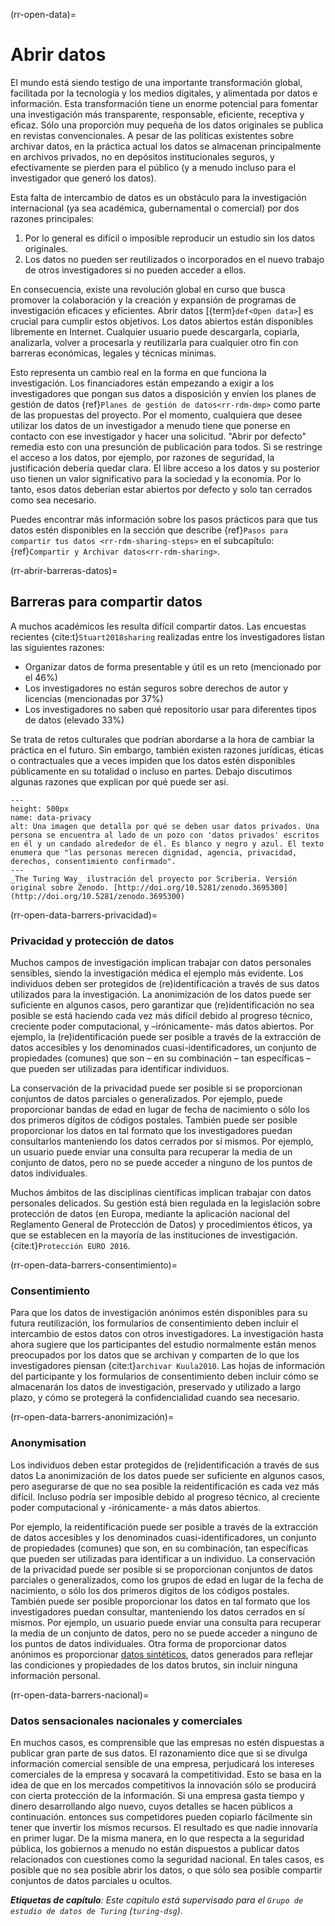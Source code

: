 (rr-open-data)=
# Abrir datos

El mundo está siendo testigo de una importante transformación global, facilitada por la tecnología y los medios digitales, y alimentada por datos e información. Esta transformación tiene un enorme potencial para fomentar una investigación más transparente, responsable, eficiente, receptiva y eficaz. Sólo una proporción muy pequeña de los datos originales se publica en revistas convencionales. A pesar de las políticas existentes sobre archivar datos, en la práctica actual los datos se almacenan principalmente en archivos privados, no en depósitos institucionales seguros, y efectivamente se pierden para el público (y a menudo incluso para el investigador que generó los datos).

Esta falta de intercambio de datos es un obstáculo para la investigación internacional (ya sea académica, gubernamental o comercial) por dos razones principales:

1. Por lo general es difícil o imposible reproducir un estudio sin los datos originales.
2. Los datos no pueden ser reutilizados o incorporados en el nuevo trabajo de otros investigadores si no pueden acceder a ellos.

En consecuencia, existe una revolución global en curso que busca promover la colaboración y la creación y expansión de programas de investigación eficaces y eficientes. Abrir datos [{term}`def<Open data>`] es crucial para cumplir estos objetivos. Los datos abiertos están disponibles libremente en Internet. Cualquier usuario puede descargarla, copiarla, analizarla, volver a procesarla y reutilizarla para cualquier otro fin con barreras económicas, legales y técnicas mínimas.

Esto representa un cambio real en la forma en que funciona la investigación. Los financiadores están empezando a exigir a los investigadores que pongan sus datos a disposición y envíen los planes de gestión de datos {ref}`Planes de gestión de datos<rr-rdm-dmp>` como parte de las propuestas del proyecto. Por el momento, cualquiera que desee utilizar los datos de un investigador a menudo tiene que ponerse en contacto con ese investigador y hacer una solicitud. "Abrir por defecto" remedia esto con una presunción de publicación para todos. Si se restringe el acceso a los datos, por ejemplo, por razones de seguridad, la justificación debería quedar clara. El libre acceso a los datos y su posterior uso tienen un valor significativo para la sociedad y la economía. Por lo tanto, esos datos deberían estar abiertos por defecto y solo tan cerrados como sea necesario.

Puedes encontrar más información sobre los pasos prácticos para que tus datos estén disponibles en la sección que describe {ref}`Pasos para compartir tus datos <rr-rdm-sharing-steps>` en el subcapítulo: {ref}`Compartir y Archivar datos<rr-rdm-sharing>`.

(rr-abrir-barreras-datos)=
## Barreras para compartir datos
A muchos académicos les resulta difícil compartir datos. Las encuestas recientes {cite:t}`Stuart2018sharing` realizadas entre los investigadores listan las siguientes razones:

- Organizar datos de forma presentable y útil es un reto (mencionado por el 46%)
- Los investigadores no están seguros sobre derechos de autor y licencias (mencionadas por 37%)
- Los investigadores no saben qué repositorio usar para diferentes tipos de datos (elevado 33%)

Se trata de retos culturales que podrían abordarse a la hora de cambiar la práctica en el futuro. Sin embargo, también existen razones jurídicas, éticas o contractuales que a veces impiden que los datos estén disponibles públicamente en su totalidad o incluso en partes. Debajo discutimos algunas razones que explican por qué puede ser así.

```{figure} ../../figures/data-privacy.jpg
---
height: 500px
name: data-privacy
alt: Una imagen que detalla por qué se deben usar datos privados. Una persona se encuentra al lado de un pozo con 'datos privados' escritos en él y un candado alrededor de él. Es blanco y negro y azul. El texto enumera que "las personas merecen dignidad, agencia, privacidad, derechos, consentimiento confirmado".
---
_The Turing Way_ ilustración del proyecto por Scriberia. Versión original sobre Zenodo. [http://doi.org/10.5281/zenodo.3695300](http://doi.org/10.5281/zenodo.3695300)
```

(rr-open-data-barrers-privacidad)=
### Privacidad y protección de datos

Muchos campos de investigación implican trabajar con datos personales sensibles, siendo la investigación médica el ejemplo más evidente. Los individuos deben ser protegidos de (re)identificación a través de sus datos utilizados para la investigación. La anonimización de los datos puede ser suficiente en algunos casos, pero garantizar que (re)identificación no sea posible se está haciendo cada vez más difícil debido al progreso técnico, creciente poder computacional, y –irónicamente- más datos abiertos. Por ejemplo, la (re)identificación puede ser posible a través de la extracción de datos accesibles y los denominados cuasi-identificadores, un conjunto de propiedades (comunes) que son – en su combinación – tan específicas – que pueden ser utilizadas para identificar individuos.

La conservación de la privacidad puede ser posible si se proporcionan conjuntos de datos parciales o generalizados. Por ejemplo, puede proporcionar bandas de edad en lugar de fecha de nacimiento o sólo los dos primeros dígitos de códigos postales. También puede ser posible proporcionar los datos en tal formato que los investigadores puedan consultarlos manteniendo los datos cerrados por sí mismos. Por ejemplo, un usuario puede enviar una consulta para recuperar la media de un conjunto de datos, pero no se puede acceder a ninguno de los puntos de datos individuales.

Muchos ámbitos de las disciplinas científicas implican trabajar con datos personales delicados. Su gestión está bien regulada en la legislación sobre protección de datos (en Europa, mediante la aplicación nacional del Reglamento General de Protección de Datos) y procedimientos éticos, ya que se establecen en la mayoría de las instituciones de investigación. {cite:t}`Protección EURO 2016`.

(rr-open-data-barrers-consentimiento)=
### Consentimiento

Para que los datos de investigación anónimos estén disponibles para su futura reutilización, los formularios de consentimiento deben incluir el intercambio de estos datos con otros investigadores. La investigación hasta ahora sugiere que los participantes del estudio normalmente están menos preocupados por los datos que se archivan y comparten de lo que los investigadores piensan {cite:t}`archivar Kuula2010`. Las hojas de información del participante y los formularios de consentimiento deben incluir cómo se almacenarán los datos de investigación, preservado y utilizado a largo plazo, y cómo se protegerá la confidencialidad cuando sea necesario.

(rr-open-data-barrers-anonimización)=
### Anonymisation

Los individuos deben estar protegidos de (re)identificación a través de sus datos La anonimización de los datos puede ser suficiente en algunos casos, pero asegurarse de que no sea posible la reidentificación es cada vez más difícil. Incluso podría ser imposible debido al progreso técnico, al creciente poder computacional y -irónicamente- a más datos abiertos.

Por ejemplo, la reidentificación puede ser posible a través de la extracción de datos accesibles y los denominados cuasi-identificadores, un conjunto de propiedades (comunes) que son, en su combinación, tan específicas que pueden ser utilizadas para identificar a un individuo. La conservación de la privacidad puede ser posible si se proporcionan conjuntos de datos parciales o generalizados, como los grupos de edad en lugar de la fecha de nacimiento, o sólo los dos primeros dígitos de los códigos postales. También puede ser posible proporcionar los datos en tal formato que los investigadores puedan consultar, manteniendo los datos cerrados en sí mismos. Por ejemplo, un usuario puede enviar una consulta para recuperar la media de un conjunto de datos, pero no se puede acceder a ninguno de los puntos de datos individuales. Otra forma de proporcionar datos anónimos es proporcionar [datos sintéticos](https://en.wikipedia.org/wiki/Synthetic_data), datos generados para reflejar las condiciones y propiedades de los datos brutos, sin incluir ninguna información personal.

(rr-open-data-barrers-nacional)=
### Datos sensacionales nacionales y comerciales

En muchos casos, es comprensible que las empresas no estén dispuestas a publicar gran parte de sus datos. El razonamiento dice que si se divulga información comercial sensible de una empresa, perjudicará los intereses comerciales de la empresa y socavará la competitividad. Esto se basa en la idea de que en los mercados competitivos la innovación sólo se producirá con cierta protección de la información. Si una empresa gasta tiempo y dinero desarrollando algo nuevo, cuyos detalles se hacen públicos a continuación. entonces sus competidores pueden copiarlo fácilmente sin tener que invertir los mismos recursos. El resultado es que nadie innovaría en primer lugar. De la misma manera, en lo que respecta a la seguridad pública, los gobiernos a menudo no están dispuestos a publicar datos relacionados con cuestiones como la seguridad nacional. En tales casos, es posible que no sea posible abrir los datos, o que sólo sea posible compartir conjuntos de datos parciales u ocultos.

***Etiquetas de capítulo**: Este capítulo está supervisado para el `Grupo de estudio de datos de Turing` (`turing-dsg`).*
